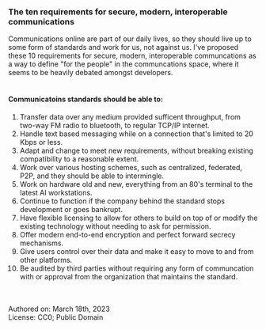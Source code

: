 ### The ten requirements for secure, modern, interoperable communications
Communications online are part of our daily lives, so they should live up to some form of standards and work for us, not against us. I've proposed these 10 requirements for secure, modern, interoperable communcations as a way to define "for the people" in the communcations space, where it seems to be heavily debated amongst developers.<br><br>

#### Communicatoins standards should be able to:

1. Transfer data over any medium provided sufficent throughput, from two-way FM radio to bluetooth, to regular TCP/IP internet.
2. Handle text based messaging while on a connection that's limited to 20 Kbps or less.
3. Adapt and change to meet new requirements, without breaking existing compatibility to a reasonable extent.
4. Work over various hosting schemes, such as centralized, federated, P2P, and they should be able to intermingle.
5. Work on hardware old and new, everything from an 80's terminal to the latest AI workstations.
6. Continue to function if the company behind the standard stops development or goes bankrupt.
7. Have flexible licensing to allow for others to build on top of or modify the existing technology without needing to ask for permission.
8. Offer modern end-to-end encryption and perfect forward secrecy mechanisms.
9. Give users control over their data and make it easy to move to and from other platforms.
10. Be audited by third parties without requiring any form of communcation with or approval from the organization that maintains the standard.

<br><br>
Authored on: March 18th, 2023<br>
License: CC0; Public Domain
